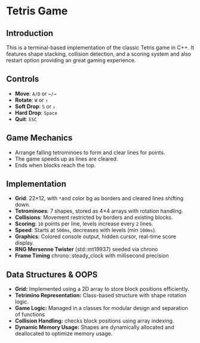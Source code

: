 # Tetris Game

## Introduction
This is a terminal-based implementation of the classic Tetris game in C++. It features shape stacking, collision detection, and a scoring system and also restart option providing an great  gaming experience.

## Controls  
- **Move**: `A/D` or `←/→`  
- **Rotate**: `W` or `↑`  
- **Soft Drop**: `S` or `↓`  
- **Hard Drop**: `Space`  
- **Quit**: `ESC`  

## Game Mechanics  
- Arrange falling tetrominoes to form and clear lines for points.  
- The game speeds up as lines are cleared.  
- Ends when blocks reach the top.  

## Implementation  
- **Grid**: 22×12, with `*`and  color bg as borders and cleared lines shifting down.  
- **Tetrominoes**: 7 shapes, stored as 4×4 arrays with rotation handling.  
- **Collisions**: Movement restricted by borders and existing blocks.  
- **Scoring**: `10` points per line, levels increase every `2` lines.  
- **Speed**: Starts at `500ms`, decreases with levels (min `100ms`).  
- **Graphics**: Colored console output, hidden cursor, real-time score display.
- **RNG	Mersenne Twister** (std::mt19937) seeded via chrono
- **Frame Timing**	chrono::steady_clock with millisecond precision

## Data Structures & OOPS
- **Grid:** Implemented using a 2D array to store block positions efficiently.
- **Tetrimino Representation:** Class-based structure with shape rotation logic.
- **Game Logic:** Managed in a classes for modular design and separation of functions
- **Collision Handling:** checks block positions using array indexing.
- **Dynamic Memory Usage:** Shapes are dynamically allocated and deallocated to optimize memory usage.



